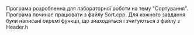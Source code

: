 Програма розробленна для лабораторної роботи на тему "Сортування".
Програма починає працювати з файлу Sort.cpp.
Для кожного завдання були написані окремі функції, що знаходяться і зчитуються з файлу з Header.h
